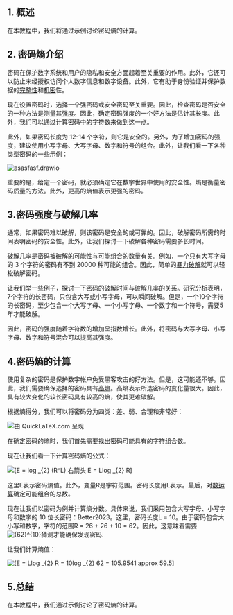 ## 1. 概述

在本教程中，我们将通过示例讨论密码熵的计算。

## 2. 密码熵介绍

密码在保护数字系统和用户的隐私和安全方面起着至关重要的作用。此外，它还可以防止未经授权访问个人数字信息和数字设备。此外，它有助于身份验证并保护数据的[完整性](https://www.baeldung.com/cs/cia-triad)和[机密](https://www.baeldung.com/cs/cia-triad)性。

现在设置密码时，选择一个强密码或安全密码至关重要。因此，检查密码是否安全的一种方法是测量其[强度](https://en.wikipedia.org/wiki/Password_strength)。因此，确定密码强度的一个好方法是估计其长度。此外，我们可以通过计算密码中的字符数来做到这一点。

此外，如果密码长度为 12-14 个字符，则它是安全的。另外，为了增加密码的强度，建议使用小写字母、大写字母、数字和符号的组合。此外，让我们看一下各种类型密码的一些示例：

![asasfasf.drawio](https://www.baeldung.com/wp-content/uploads/sites/4/2022/10/asasfasf.drawio.png)

重要的是，给定一个密码，就必须确定它在数字世界中使用的安全性。熵是衡量密码质量的方法。此外，更高的熵值表示更强的密码。

## 3.密码强度与破解几率

通常，如果密码难以破解，则该密码是安全的或可靠的。因此，破解密码所需的时间表明密码的安全性。此外，让我们探讨一下破解各种密码需要多长时间。

破解几率是密码被破解的可能性与可能组合的数量有关。例如，一个只有大写字母的 3 个字符的密码有不到 20000 种可能的组合。因此，简单的[暴力破解](https://www.baeldung.com/spring-security-block-brute-force-authentication-attempts)就可以轻松破解密码。

让我们举一些例子，探讨一下密码的破解时间与破解几率的关系。研究分析表明，7个字符的长密码，只包含大写或小写字母，可以瞬间破解。但是，一个10个字符的长密码，至少包含一个大写字母、一个小写字母、一个数字和一个符号，需要5年才能破解。

因此，密码的强度随着字符数的增加呈指数增长。此外，将密码与大写字母、小写字母、数字和符号混合可以提高其强度。

## 4.密码熵的计算

使用复杂的密码是保护数字帐户免受黑客攻击的好方法。但是，这可能还不够。因此，我们需要确保选择的密码具有[高熵](https://www.baeldung.com/cs/cs-entropy-definition)。高熵表示所选密码的变化量很大。因此，具有较大变化的较长密码具有较高的熵，使其更难破解。

根据熵得分，我们可以将密码分为四类：差、弱、合理和非常好：

![由 QuickLaTeX.com 呈现](https://www.baeldung.com/wp-content/ql-cache/quicklatex.com-a4ffc71912585730e113d48e0c920c7b_l3.svg)

在确定密码的熵时，我们首先需要找出密码可能具有的字符组合数。

现在让我们看一下计算密码熵的公式：

 ![[E = log _{2} (R^L) 右箭头 E = Llog _{2} R]](https://www.baeldung.com/wp-content/ql-cache/quicklatex.com-2aef393397ec285a7c9e4d199925be99_l3.svg)

这里E表示密码熵值。此外，变量R是字符范围。密码长度用L表示。最后，对[数运算](https://www.baeldung.com/cs/logarithmic-time-complexity)确定可能组合的总数。

现在让我们以密码为例并计算熵分数。具体来说，我们采用包含大写字母、小写字母和数字的 10 位长密码：Better2023。这里，密码长度L = 10。由于密码包含大小写和数字，字符的范围R = 26 + 26 + 10 = 62。因此，这意味着需要![{62}^{10}](https://www.baeldung.com/wp-content/ql-cache/quicklatex.com-c0f005df9b28ddf1d4be2a041e7cc313_l3.svg)猜测才能确保发现密码.

让我们计算熵值：

 ![[E = Llog _{2} R = 10log _{2} 62 = 105.9541 approx 59.5]](https://www.baeldung.com/wp-content/ql-cache/quicklatex.com-74dba99f71e18909bcf1b2366a832b8e_l3.svg)

## 5.总结

在本教程中，我们通过示例讨论了密码熵的计算。